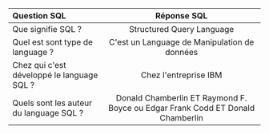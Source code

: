 |  Question SQL       | Réponse SQL        | 
| :--------------- |:---------------:| 
| Que signifie SQL ?  | Structured Query Language         |
| Quel est sont type de language ? | C'est un Language de Manipulation de données |
| Chez qui c'est développé le language SQL ?  |  Chez l'entreprise IBM     | 
| Quels sont les auteur du language SQL ? | Donald Chamberlin ET Raymond F. Boyce  ou  Edgar Frank Codd ET Donald Chamberlin |